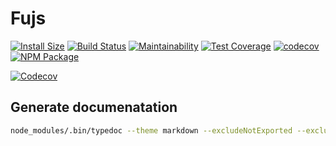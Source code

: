 # Fujs
[![Install Size](https://packagephobia.now.sh/badge?p=@togglecorp/fujs)](https://packagephobia.now.sh/result?p=@togglecorp/fujs@1.9.0) [![Build Status](https://travis-ci.com/toggle-corp/fujs.svg?branch=develop)](https://travis-ci.com/toggle-corp/fujs) [![Maintainability](https://api.codeclimate.com/v1/badges/a48a61764483bcb17971/maintainability)](https://codeclimate.com/github/toggle-corp/fujs/maintainability) [![Test Coverage](https://api.codeclimate.com/v1/badges/a48a61764483bcb17971/test_coverage)](https://codeclimate.com/github/toggle-corp/fujs/test_coverage) [![codecov](https://codecov.io/gh/toggle-corp/fujs/branch/develop/graph/badge.svg)](https://codecov.io/gh/toggle-corp/fujs) [![NPM Package](https://img.shields.io/npm/v/@togglecorp/fujs.svg?style=flat-square)](https://www.npmjs.com/package/@togglecorp/fujs)


[![Codecov](https://codecov.io/gh/toggle-corp/fujs/branch/develop/graphs/tree.svg)](https://codecov.io/gh/toggle-corp/fujs)

## Generate documenatation
```bash
node_modules/.bin/typedoc --theme markdown --excludeNotExported --excludePrivate --excludeProtected --out mydocs --includes src --exclude '**/*.test.ts'
```
